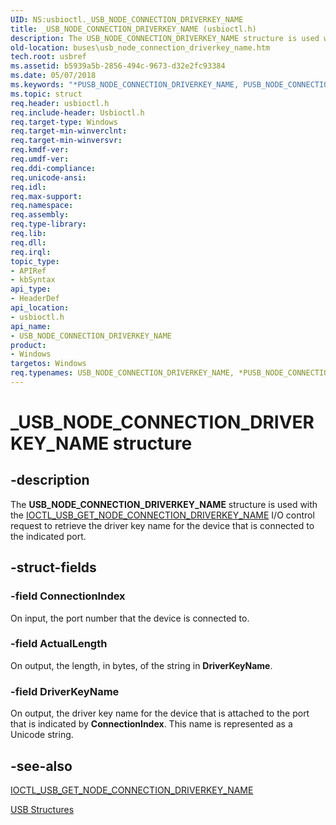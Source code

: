 ```yaml
---
UID: NS:usbioctl._USB_NODE_CONNECTION_DRIVERKEY_NAME
title: _USB_NODE_CONNECTION_DRIVERKEY_NAME (usbioctl.h)
description: The USB_NODE_CONNECTION_DRIVERKEY_NAME structure is used with the IOCTL_USB_GET_NODE_CONNECTION_DRIVERKEY_NAME I/O control request to retrieve the driver key name for the device that is connected to the indicated port.
old-location: buses\usb_node_connection_driverkey_name.htm
tech.root: usbref
ms.assetid: b5939a5b-2856-494c-9673-d32e2fc93384
ms.date: 05/07/2018
ms.keywords: "*PUSB_NODE_CONNECTION_DRIVERKEY_NAME, PUSB_NODE_CONNECTION_DRIVERKEY_NAME, PUSB_NODE_CONNECTION_DRIVERKEY_NAME structure pointer [Buses], USB_NODE_CONNECTION_DRIVERKEY_NAME, USB_NODE_CONNECTION_DRIVERKEY_NAME structure [Buses], _USB_NODE_CONNECTION_DRIVERKEY_NAME, buses.usb_node_connection_driverkey_name, usbioctl/PUSB_NODE_CONNECTION_DRIVERKEY_NAME, usbioctl/USB_NODE_CONNECTION_DRIVERKEY_NAME, usbstrct_561b9eb1-d580-48c5-ac16-c87647f7a342.xml"
ms.topic: struct
req.header: usbioctl.h
req.include-header: Usbioctl.h
req.target-type: Windows
req.target-min-winverclnt: 
req.target-min-winversvr: 
req.kmdf-ver: 
req.umdf-ver: 
req.ddi-compliance: 
req.unicode-ansi: 
req.idl: 
req.max-support: 
req.namespace: 
req.assembly: 
req.type-library: 
req.lib: 
req.dll: 
req.irql: 
topic_type:
- APIRef
- kbSyntax
api_type:
- HeaderDef
api_location:
- usbioctl.h
api_name:
- USB_NODE_CONNECTION_DRIVERKEY_NAME
product:
- Windows
targetos: Windows
req.typenames: USB_NODE_CONNECTION_DRIVERKEY_NAME, *PUSB_NODE_CONNECTION_DRIVERKEY_NAME
---
```


# _USB_NODE_CONNECTION_DRIVERKEY_NAME structure


## -description


The <b>USB_NODE_CONNECTION_DRIVERKEY_NAME</b> structure is used with the <a href="https://docs.microsoft.com/windows-hardware/drivers/ddi/content/usbioctl/ni-usbioctl-ioctl_usb_get_node_connection_driverkey_name">IOCTL_USB_GET_NODE_CONNECTION_DRIVERKEY_NAME</a> I/O control request to retrieve the driver key name for the device that is connected to the indicated port.


## -struct-fields




### -field ConnectionIndex

On input, the port number that the device is connected to.


### -field ActualLength

On output, the length, in bytes, of the string in <b>DriverKeyName</b>.


### -field DriverKeyName

On output, the driver key name for the device that is attached to the port that is indicated by <b>ConnectionIndex</b>. This name is represented as a Unicode string.


## -see-also




<a href="https://docs.microsoft.com/windows-hardware/drivers/ddi/content/usbioctl/ni-usbioctl-ioctl_usb_get_node_connection_driverkey_name">IOCTL_USB_GET_NODE_CONNECTION_DRIVERKEY_NAME</a>



<a href="https://docs.microsoft.com/windows-hardware/drivers/ddi/content/index">USB Structures</a>
 

 

